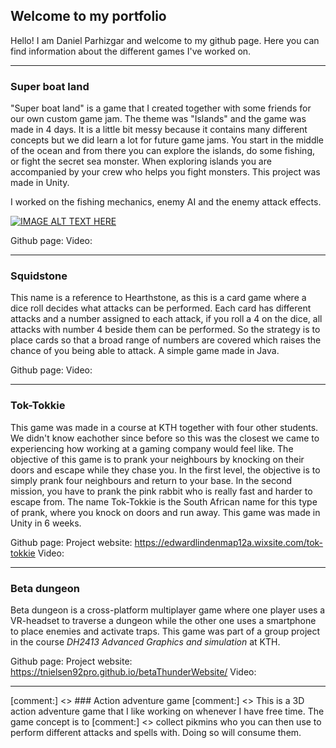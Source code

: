 ## Welcome to my portfolio

Hello! I am Daniel Parhizgar and welcome to my github page. Here you can find information about the different games I've worked on.

***

### Super boat land

"Super boat land" is a game that I created together with some friends for our own custom game jam. The theme was "Islands" and the game was made in 4 days. It is a little bit messy because it contains many different concepts but we did learn a lot for future game jams. You start in the middle of the ocean and from there you can explore the islands, do some fishing, or fight the secret sea monster. When exploring islands you are accompanied by your crew who helps you fight monsters. 
This project was made in Unity.

I worked on the fishing mechanics, enemy AI and the enemy attack effects.

[![IMAGE ALT TEXT HERE](http://img.youtube.com/vi/H7Bs3ezKs-c/0.jpg)](https://www.youtube.com/watch?v=H7Bs3ezKs-c)

Github page:
Video: 
***

### Squidstone
This name is a reference to Hearthstone, as this is a card game where a dice roll decides what attacks can be performed.
Each card has different attacks and a number assigned to each attack, if you roll a 4 on the dice, all attacks with number 4 beside them can be performed. So the strategy is to place cards so that a broad range of numbers are covered which raises the chance of you being able to attack. A simple game made in Java.

Github page:
Video:
***

### Tok-Tokkie
This game was made in a course at KTH together with four other students. We didn't know eachother since before so this was the closest we came to experiencing how working at a gaming company would feel like.
The objective of this game is to prank your neighbours by knocking on their doors and escape while they chase you. In the first level, the objective is to simply prank four neighbours and return to your base. In the second mission, you have to prank the pink rabbit who is really fast and harder to escape from.
The name Tok-Tokkie is the South African name for this type of prank, where you knock on doors and run away.
This game was made in Unity in 6 weeks.

Github page:
Project website: https://edwardlindenmap12a.wixsite.com/tok-tokkie
Video: 
***

### Beta dungeon
Beta dungeon is a cross-platform multiplayer game where one player uses a VR-headset to traverse a dungeon while the other one uses a smartphone to place enemies and activate traps. This game was part of a group project in the course *DH2413 Advanced Graphics and simulation* at KTH.

Github page: 
Project website: https://tnielsen92pro.github.io/betaThunderWebsite/
Video: 
***

[comment:] <> ### Action adventure game
[comment:] <> This is a 3D action adventure game that I like working on whenever I have free time. The game concept is to [comment:] <> collect pikmins who you can then use to perform different attacks and spells with. Doing so will consume them. 
